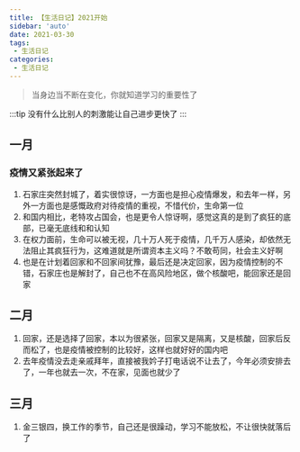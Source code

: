 ```yaml
---
title: 【生活日记】2021开始
sidebar: 'auto'
date: 2021-03-30
tags:
 - 生活日记
categories:
 - 生活日记
---
```


> 当身边当不断在变化，你就知道学习的重要性了
<!-- more -->
:::tip
没有什么比别人的刺激能让自己进步更快了
:::

## 一月

### 疫情又紧张起来了

1. 石家庄突然封城了，着实很惊讶，一方面也是担心疫情爆发，和去年一样，另外一方面也是感慨政府对待疫情的重视，不惜代价，生命第一位
2. 和国内相比，老特攻占国会，也是更令人惊讶啊，感觉这真的是到了疯狂的底部，已毫无底线和和认知
3. 在权力面前，生命可以被无视，几十万人死于疫情，几千万人感染，却依然无法阻止其疯狂行为，这难道就是所谓资本主义吗？不敢苟同，社会主义好啊
4. 也是在计划着回家和不回家间犹豫，最后还是决定回家，因为疫情控制的不错，石家庄也是解封了，自己也不在高风险地区，做个核酸吧，能回家还是回家

## 二月

1. 回家，还是选择了回家，本以为很紧张，回家又是隔离，又是核酸，回家后反而松了，也是疫情被控制的比较好，这样也就好好的国内吧
2. 去年疫情没去走亲戚拜年，直接被我妗子打电话说不让去了，今年必须安排去了，一年也就去一次，不在家，见面也就少了

## 三月

1. 金三银四，换工作的季节，自己还是很躁动，学习不能放松，不让很快就落后了

